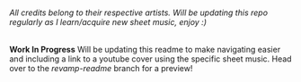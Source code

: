 ###### All credits belong to their respective artists. Will be updating this repo regularly as I learn/acquire new sheet music, enjoy :)
**Work In Progress** Will be updating this readme to make navigating easier and including a link to a youtube cover using the specific sheet music. Head over to the *revamp-readme* branch for a preview!
